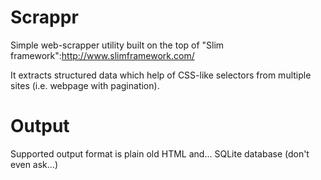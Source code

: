 Scrappr
=======

Simple web-scrapper utility built on the top of "Slim framework":http://www.slimframework.com/

It extracts structured data which help of CSS-like selectors from multiple sites (i.e. webpage with pagination).

Output
======
Supported output format is plain old HTML and... SQLite database (don't even ask...)
